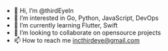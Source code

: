 - 👋 Hi, I’m @thirdEyeIn
- 👀 I’m interested in Go, Python, JavaScript, DevOps
- 🌱 I’m currently learning Flutter, Swift
- 💞️ I’m looking to collaborate on opensource projects
- 📫 How to reach me incthirdeye@gmail.com

<!---
thirdEyeIn/thirdEyeIn is a ✨ special ✨ repository because its `README.md` (this file) appears on your GitHub profile.
You can click the Preview link to take a look at your changes.
--->
